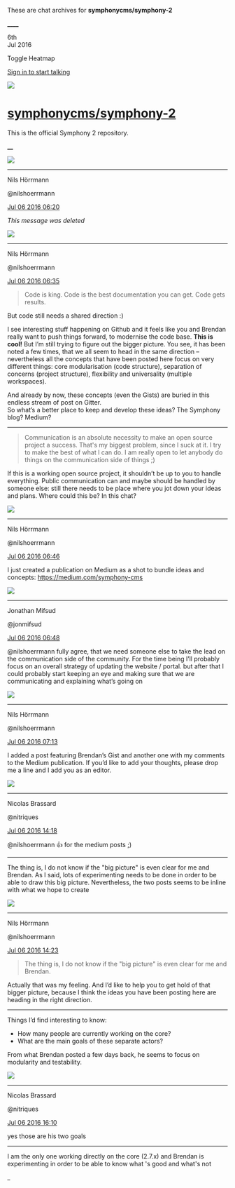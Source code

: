These are chat archives for **symphonycms/symphony-2**

[__](/symphonycms/symphony-2/archives/2016/07/07)[__](/symphonycms/symphony-2/archives/2016/07/05)

6th  
Jul 2016

Toggle Heatmap

[Sign in to start talking](/login?action=login&button=archive-login)

![](https://avatars-02.gitter.im/group/iv/3/57542c45c43b8c601977197e?s=48)

#  [symphonycms/symphony-2](/symphonycms/symphony-2)

This is the official Symphony 2 repository.

[ __](/orgs/symphonycms/rooms "More symphonycms rooms")

![](https://avatars0.githubusercontent.com/u/25466?v=3&s=30)

____

Nils Hörrmann

@nilshoerrmann

[Jul 06 2016
06:20](https://gitter.im/symphonycms/symphony-2?at=577ca3350c16867678cca13c)

_This message was deleted_

![](https://avatars0.githubusercontent.com/u/25466?v=3&s=30)

____

Nils Hörrmann

@nilshoerrmann

[Jul 06 2016
06:35](https://gitter.im/symphonycms/symphony-2?at=577ca69cc6b33f904a925b03)

> Code is king. Code is the best documentation you can get. Code gets results.

But code still needs a shared direction :)

I see interesting stuff happening on Github and it feels like you and Brendan
really want to push things forward, to modernise the code base. **This is
cool!** But I’m still trying to figure out the bigger picture. You see, it has
been noted a few times, that we all seem to head in the same direction –
nevertheless all the concepts that have been posted here focus on very
different things: core modularisation (code structure), separation of concerns
(project structure), flexibility and universality (multiple workspaces).

And already by now, these concepts (even the Gists) are buried in this endless
stream of post on Gitter.  
So what’s a better place to keep and develop these ideas? The Symphony blog?
Medium?

____

> Communication is an absolute necessity to make an open source project a
success. That's my biggest problem, since I suck at it. I try to make the best
of what I can do. I am really open to let anybody do things on the
communication side of things ;)

If this is a working open source project, it shouldn’t be up to you to handle
everything. Public communication can and maybe should be handled by someone
else: still there needs to be place where you jot down your ideas and plans.
Where could this be? In this chat?

![](https://avatars0.githubusercontent.com/u/25466?v=3&s=30)

____

Nils Hörrmann

@nilshoerrmann

[Jul 06 2016
06:46](https://gitter.im/symphonycms/symphony-2?at=577ca93ec6b33f904a927eec)

I just created a publication on Medium as a shot to bundle ideas and concepts:
<https://medium.com/symphony-cms>

![](https://avatars1.githubusercontent.com/u/859775?v=3&s=30)

____

Jonathan Mifsud

@jonmifsud

[Jul 06 2016
06:48](https://gitter.im/symphonycms/symphony-2?at=577ca9af4e50bf894a25d46b)

@nilshoerrmann fully agree, that we need someone else to take the lead on the
communication side of the community. For the time being I’ll probably focus on
an overall strategy of updating the website / portal. but after that I could
probably start keeping an eye and making sure that we are communicating and
explaining what’s going on

![](https://avatars0.githubusercontent.com/u/25466?v=3&s=30)

____

Nils Hörrmann

@nilshoerrmann

[Jul 06 2016
07:13](https://gitter.im/symphonycms/symphony-2?at=577caf8e51724d8078c33c28)

I added a post featuring Brendan’s Gist and another one with my comments to
the Medium publication. If you’d like to add your thoughts, please drop me a
line and I add you as an editor.

![](https://avatars1.githubusercontent.com/u/771169?v=3&s=30)

____

Nicolas Brassard

@nitriques

[Jul 06 2016
14:18](https://gitter.im/symphonycms/symphony-2?at=577d133760b585bb7839def7)

@nilshoerrmann :+1: for the medium posts ;)

____

The thing is, I do not know if the  "big picture" is even clear for me and
Brendan. As I said, lots of experimenting needs to be done in order to be able
to draw this big picture. Nevertheless, the two posts seems to be inline with
what we hope to create

![](https://avatars0.githubusercontent.com/u/25466?v=3&s=30)

____

Nils Hörrmann

@nilshoerrmann

[Jul 06 2016
14:23](https://gitter.im/symphonycms/symphony-2?at=577d146150bacd30255c8dbb)

> The thing is, I do not know if the "big picture" is even clear for me and
Brendan.

Actually that was my feeling. And I’d like to help you to get hold of that
bigger picture, because I think the ideas you have been posting here are
heading in the right direction.

____

Things I’d find interesting to know:

  * How many people are currently working on the core?
  * What are the main goals of these separate actors?

From what Brendan posted a few days back, he seems to focus on modularity and
testability.

![](https://avatars1.githubusercontent.com/u/771169?v=3&s=30)

____

Nicolas Brassard

@nitriques

[Jul 06 2016
16:10](https://gitter.im/symphonycms/symphony-2?at=577d2d7259cfbd4c5e2b9ab0)

yes those are his two goals

____

I am the only one working directly on the core (2.7.x) and Brendan is
experimenting in order to be able to know what 's good and what's not

_

